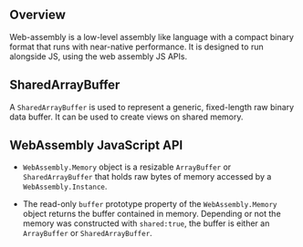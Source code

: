 ## Overview
Web-assembly is a low-level assembly like language with a compact binary format that runs with near-native performance. It is designed to run alongside JS, using the web assembly JS APIs.

## SharedArrayBuffer
A `SharedArrayBuffer` is used to represent a generic, fixed-length raw binary data buffer. It can be used to create views on shared memory. 

## WebAssembly JavaScript API

* `WebAssembly.Memory` object is a resizable `ArrayBuffer` or `SharedArrayBuffer` that holds raw bytes of memory accessed by a `WebAssembly.Instance`.

* The read-only `buffer` prototype property of the `WebAssembly.Memory` object returns the buffer contained in memory. Depending or not the memory was constructed with `shared:true`, the buffer is either an `ArrayBuffer` or `SharedArrayBuffer`.
